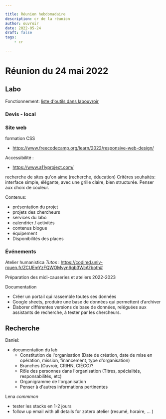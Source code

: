 ```yaml
---

title: Réunion hebdomadaire
description: cr de la réunion 
author: ouvroir
date: 2022-05-24
draft: false
tags:
    - cr

---
```





# Réunion du 24 mai 2022


## Labo

Fonctionnement: [liste d'outils dans labouvroir](https://github.com/ouvroir/labouvroir/blob/main/priseEnMain.md)

### Devis - local


### Site web

formation CSS
- https://www.freecodecamp.org/learn/2022/responsive-web-design/

Accessibilité : 
- https://www.a11yproject.com/

recherche de sites qu'on aime (recherche, éducation)
Critères souhaités: interface simple, élégante, avec une grille claire, bien structurée. Penser aux choix de couleur. 

Contenus:
- présentation du projet
- projets des chercheurs
- services du labo
- calendrier / activités
- contenus blogue
- équipement
- Disponibilités des places


### Événements

Atelier humanistica *Tutos* : https://codimd.univ-rouen.fr/ZCUEmYzFQWOMvyn6qb3WcA?both#

Préparation des midi-causeries et ateliers 2022-2023

Documentation
- Créer un portail qui rassemble toutes ses données
- Google sheets, produire une base de données qui permettent d’archiver 
- Élaborer différentes versions de base de données, reléguées aux assistants de recherche, à tester par les chercheurs.



## Recherche
Daniel: 
- documentation du lab
    - Constitution de l'organisation (Date de création, date de mise en opération, mission, financement, type d'organisation)
    - Branches (Ouvroir, CRIHN, CIÉCO)? 
    - Rôle des personnes dans l'organisation (Titres, spécialités, responsabilités, etc)
    - Organigramme de l'organisation
    - Penser à d'autres informations pertinentes

Lena *commmon*
- tester les stacks en 1-2 jours
- follow up email with all details for zotero atelier (resumé, horaire, ... )
